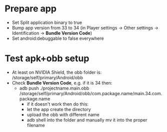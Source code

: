 # Prepare app

- Set Split application binary to true
- Bump app version from 33 to 34 (in Player settings -> Other settings -> Identification -> **Bundle Version Code**)
- Set android:debuggable to false everywhere

# Test apk+obb setup

- At least on NVIDIA Shield, the obb folder is: /storage/self/primary/Android/obb
- Check **Bundle Version Code**, e.g. if it is 34 then:
	- adb push ./projectname.main.obb /storage/self/primary/Android/obb/com.package.name/main.34.com.package.name
		- if it doesn't work then do this:
		- let the app create the directory
		- upload the obb with different name
		- adb shell into the folder and manually mv it into the proper filename
